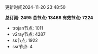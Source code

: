 更新时间2024-11-20 23:48:50

**总订阅: 2495**
**总节点: 13468**
**有效节点: 7224**
- trojan节点: 1011
- v2ray节点: 4287
- ss节点: 1922
- ssr节点: 4
